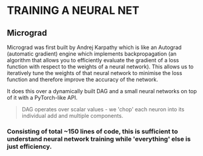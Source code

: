 # TRAINING A NEURAL NET

## Micrograd
Micrograd was first built by Andrej Karpathy which is like an Autograd (automatic gradient) engine which implements backpropagation (an algorithm that
allows you to efficiently evaluate the gradient of a loss function with respect to the weights of a neural network).
This allows us to iteratively tune the weights of that neural network to minimise the loss function and therefore improve the accuracy of the network.

It does this over a dynamically built DAG and a small neural networks on top of it with a PyTorch-like API.
> DAG operates over scalar values - we 'chop' each neuron into its individual add and multiple components.

### Consisting of total ~150 lines of code, this is sufficient to understand **neural network training** while 'everything' else is just efficiency.
